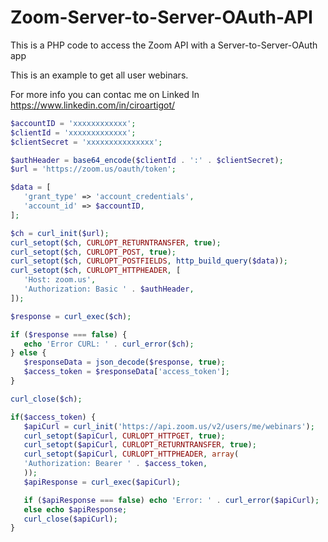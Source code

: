 # Zoom-Server-to-Server-OAuth-API
This is a PHP code to access the Zoom API with a Server-to-Server-OAuth app

This is an example to get all user webinars.

For more info you can contac me on Linked In
https://www.linkedin.com/in/ciroartigot/

 ```php
$accountID = 'xxxxxxxxxxxx';
$clientId = 'xxxxxxxxxxxxx';
$clientSecret = 'xxxxxxxxxxxxxxx';

$authHeader = base64_encode($clientId . ':' . $clientSecret);
$url = 'https://zoom.us/oauth/token';

$data = [
    'grant_type' => 'account_credentials',
    'account_id' => $accountID,
];

$ch = curl_init($url);
curl_setopt($ch, CURLOPT_RETURNTRANSFER, true);
curl_setopt($ch, CURLOPT_POST, true);
curl_setopt($ch, CURLOPT_POSTFIELDS, http_build_query($data));
curl_setopt($ch, CURLOPT_HTTPHEADER, [
    'Host: zoom.us',
    'Authorization: Basic ' . $authHeader,
]);

$response = curl_exec($ch);

if ($response === false) {
    echo 'Error CURL: ' . curl_error($ch);
} else {
    $responseData = json_decode($response, true);
	$access_token = $responseData['access_token'];
}

curl_close($ch);

if($access_token) {
	$apiCurl = curl_init('https://api.zoom.us/v2/users/me/webinars');
	curl_setopt($apiCurl, CURLOPT_HTTPGET, true);
	curl_setopt($apiCurl, CURLOPT_RETURNTRANSFER, true);
	curl_setopt($apiCurl, CURLOPT_HTTPHEADER, array(
	'Authorization: Bearer ' . $access_token,
	));
	$apiResponse = curl_exec($apiCurl);

	if ($apiResponse === false) echo 'Error: ' . curl_error($apiCurl);
	else echo $apiResponse;
	curl_close($apiCurl);	
}

 ```


